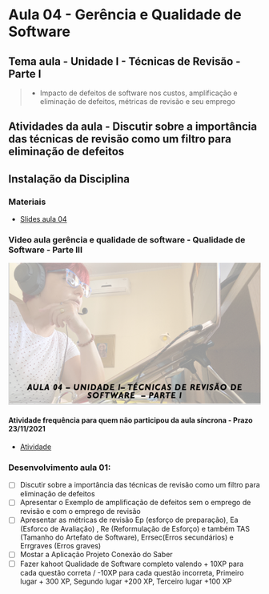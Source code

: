 # Aula 04 - Gerência e Qualidade de Software
## Tema aula - Unidade I - Técnicas de Revisão - Parte I
 
>  *  Impacto de defeitos de software nos custos, amplificação e eliminação de defeitos, métricas de revisão e seu emprego

## Atividades da aula - Discutir sobre a importância das técnicas de revisão como um filtro para eliminação de defeitos

## Instalação da Disciplina

### Materiais

- [Slides aula 04](aula4_UnidadeI_Tecnicas_de_revisao_parteI.pdf)

### Video aula gerência e qualidade de software -  Qualidade de Software - Parte III
[![Aula - Técnicas de Revisão PARTE I](capa_aula4.png)]()

####  Atividade frequência para quem não participou da aula síncrona - Prazo 23/11/2021

- [Atividade]()

### Desenvolvimento aula 01: 

- [ ]  Discutir sobre a importância das técnicas de revisão como um filtro para eliminação de defeitos
- [ ]  Apresentar o Exemplo de amplificação de defeitos sem o emprego de revisão e com o emprego de revisão
- [ ]  Apresentar as métricas de revisão Ep (esforço de preparação), Ea (Esforco de Avaliação) , Re (Reformulação de Esforço) e também TAS (Tamanho do Artefato de Software),  Errsec(Erros secundários) e Errgraves (Erros graves) 
- [ ]  Mostar a Aplicação Projeto Conexão do Saber
- [ ]  Fazer kahoot Qualidade de Software completo valendo + 10XP para cada questão correta / -10XP para cada questão incorreta, Primeiro lugar + 300 XP, Segundo lugar +200 XP, Terceiro lugar +100 XP

